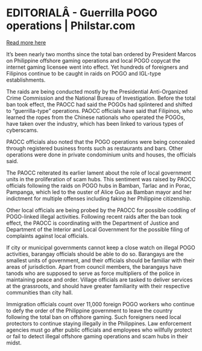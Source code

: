 # EDITORIALÂ - Guerrilla POGO operations | Philstar.com

[Read more here](https://www.philstar.com/opinion/2025/02/23/2423545/editorial-guerrilla-pogo-operations)

It’s been nearly two months since the total ban ordered by President Marcos on Philippine offshore gaming operations and local POGO copycat the internet gaming licensee went into effect. Yet hundreds of foreigners and Filipinos continue to be caught in raids on POGO and IGL-type establishments.

The raids are being conducted mostly by the Presidential Anti-Organized Crime Commission and the National Bureau of Investigation. Before the total ban took effect, the PAOCC had said the POGOs had splintered and shifted to “guerrilla-type” operations. PAOCC officials have said that Filipinos, who learned the ropes from the Chinese nationals who operated the POGOs, have taken over the industry, which has been linked to various types of cyberscams.

PAOCC officials also noted that the POGO operations were being concealed through registered business fronts such as restaurants and bars. Other operations were done in private condominium units and houses, the officials said.

The PAOCC reiterated its earlier lament about the role of local government units in the proliferation of scam hubs. This sentiment was raised by PAOCC officials following the raids on POGO hubs in Bamban, Tarlac and in Porac, Pampanga, which led to the ouster of Alice Guo as Bamban mayor and her indictment for multiple offenses including faking her Philippine citizenship.

Other local officials are being probed by the PAOCC for possible coddling of POGO-linked illegal activities. Following recent raids after the ban took effect, the PAOCC is coordinating with the Department of Justice and Department of the Interior and Local Government for the possible filing of complaints against local officials.

If city or municipal governments cannot keep a close watch on illegal POGO activities, barangay officials should be able to do so. Barangays are the smallest units of government, and their officials should be familiar with their areas of jurisdiction. Apart from council members, the barangays have tanods who are supposed to serve as force multipliers of the police in maintaining peace and order. Village officials are tasked to deliver services at the grassroots, and should have greater familiarity with their respective communities than city hall.

Immigration officials count over 11,000 foreign POGO workers who continue to defy the order of the Philippine government to leave the country following the total ban on offshore gaming. Such foreigners need local protectors to continue staying illegally in the Philippines. Law enforcement agencies must go after public officials and employees who willfully protect or fail to detect illegal offshore gaming operations and scam hubs in their midst.